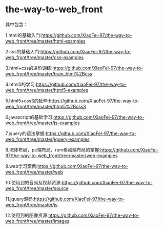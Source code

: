# the-way-to-web_front
其中包含：

1.html的基础入门:https://github.com/XiaoFei-97/the-way-to-web_front/tree/master/html-examples

2.css的基础入门:https://github.com/XiaoFei-97/the-way-to-web_front/tree/master/css-examples

3.html+css的进阶训练:https://github.com/XiaoFei-97/the-way-to-web_front/tree/master/train_html%2Bcss

4.html5的学习:https://github.com/XiaoFei-97/the-way-to-web_front/tree/master/html5-examples

5.html5+css3的延伸:https://github.com/XiaoFei-97/the-way-to-web_front/tree/master/html5%2Bcss3

6.javascript的基础学习:https://github.com/XiaoFei-97/the-way-to-web_front/tree/master/js-examples

7.jquery的语法掌握:https://github.com/XiaoFei-97/the-way-to-web_front/tree/master/jquery-examples

8.流体布局，pc端布局，rem移动端布局的掌握:https://github.com/XiaoFei-97/the-way-to-web_front/tree/master/web-examples

9.web学习案例:https://github.com/XiaoFei-97/the-way-to-web_front/tree/master/web

10.使用到的音频及视频资源:https://github.com/XiaoFei-97/the-way-to-web_front/tree/master/source

11.jquery源码:https://github.com/XiaoFei-97/the-way-to-web_front/tree/master/js

12.使用到的图像资源:https://github.com/XiaoFei-97/the-way-to-web_front/tree/master/images
